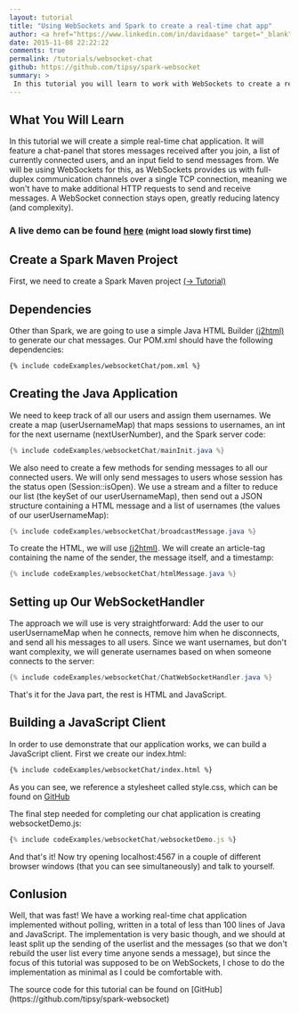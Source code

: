 ```yaml
---
layout: tutorial
title: "Using WebSockets and Spark to create a real-time chat app"
author: <a href="https://www.linkedin.com/in/davidaase" target="_blank">David Åse</a>
date: 2015-11-08 22:22:22
comments: true
permalink: /tutorials/websocket-chat
github: https://github.com/tipsy/spark-websocket
summary: >
 In this tutorial you will learn to work with WebSockets to create a real-time chat app. <br> Some  (simple) JavaScript is required.
---
```


## What You Will Learn
In this tutorial we will create a simple real-time chat application. It will feature a chat-panel that stores messages received after you join, a list of currently connected users, and an input field to send messages from. We will be using WebSockets for this, as WebSockets provides us with full-duplex communication channels over a single TCP connection, meaning we won't have to make additional HTTP requests to send and receive messages. A WebSocket connection stays open, greatly reducing latency (and complexity).

<h3>
    A live demo can be found 
    <a href="http://spark-heroku-example.herokuapp.com/" target="_blank">here</a>
    <small>(might load slowly first time)</small>
</h3>

## Create a Spark Maven Project
First, we need to create a Spark Maven project [(→ Tutorial)](/tutorials/maven-setup)

## Dependencies
Other than Spark, we are going to use a simple Java HTML Builder [(j2html)](http://j2html.com) to generate our chat messages. Our POM.xml should have the following dependencies:

~~~xml
{% include codeExamples/websocketChat/pom.xml %}
~~~

## Creating the Java Application
We need to keep track of all our users and assign them usernames. We create a map (userUsernameMap) that maps sessions to usernames, an int for the next username (nextUserNumber), and the Spark server code:

~~~java
{% include codeExamples/websocketChat/mainInit.java %}
~~~

We also need to create a few methods for sending messages to all our connected users. We will only send messages to users whose session has the status open (Session::isOpen). We use a stream and a filter to reduce our list (the keySet of our userUsernameMap), then send out a JSON structure containing a HTML message and a list of usernames (the values of our userUsernameMap):

~~~java
{% include codeExamples/websocketChat/broadcastMessage.java %}
~~~

To create the HTML, we will use [(j2html)](http://j2html.com). We will create an article-tag containing the name of the sender, the message itself, and a timestamp:

~~~java
{% include codeExamples/websocketChat/htmlMessage.java %}
~~~

## Setting up Our WebSocketHandler
The approach we will use is very straightforward: Add the user to our userUsernameMap when he connects, remove him when he disconnects, and send all his messages to all users. Since we want usernames, but don't want complexity, we will generate usernames based on when someone connects to the server:

~~~java
{% include codeExamples/websocketChat/ChatWebSocketHandler.java %}
~~~

That's it for the Java part, the rest is HTML and JavaScript.

## Building a JavaScript Client
In order to use demonstrate that our application works, we can build a JavaScript client. First we create our index.html:

~~~html
{% include codeExamples/websocketChat/index.html %}
~~~

As you can see, we reference a stylesheet called style.css, which can be found on [GitHub](https://github.com/tipsy/spark-websocket/blob/master/src/main/resources/public/style.css)

The final step needed for completing our chat application is creating websocketDemo.js:

~~~js
{% include codeExamples/websocketChat/websocketDemo.js %}
~~~

And that's it! Now try opening localhost:4567 in a couple of different browser windows (that you can see simultaneously) and talk to yourself.

## Conlusion
Well, that was fast! We have a working real-time chat application implemented without polling, written in a total of less than 100 lines of Java and JavaScript. The implementation is very basic though, and we should at least split up the sending of the userlist and the messages (so that we don't rebuild the user list every time anyone sends a message), but since the focus of this tutorial was supposed to be on WebSockets, I chose to do the implementation as minimal as I could be comfortable with.

<div class="notification" markdown="1">
The source code for this tutorial can be found on [GitHub](https://github.com/tipsy/spark-websocket)
</div>
